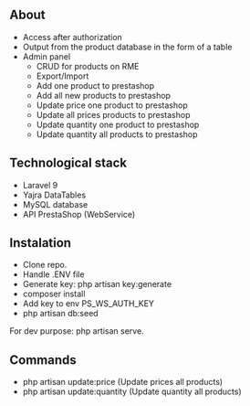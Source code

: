 

## About 

- Access after authorization
- Output from the product database in the form of a table
- Admin panel
    - CRUD for products on RME
    - Export/Import
    - Add one product to prestashop
    - Add all new products to prestashop
    - Update price one product to prestashop
    - Update all prices products to prestashop
    - Update quantity one product to prestashop
    - Update quantity all products to prestashop


## Technological stack

- Laravel 9
- Yajra DataTables
- MySQL database
- API PrestaShop (WebService)

## Instalation 

- Clone repo.
- Handle .ENV file
- Generate key: php artisan key:generate
- composer install
- Add key to env PS_WS_AUTH_KEY
- php artisan db:seed
   
    

For dev purpose: php artisan serve.

## Commands
- php artisan update:price (Update prices all products)
- php artisan update:quantity (Update quantity all products)
 

